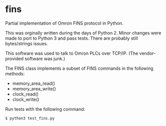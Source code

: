 # fins

Partial implementation of Omron FINS protocol in Python.

This was orginally written during the days of Python 2.
Minor changes were made to port to Python 3 and pass tests.
There are probably still bytes/strings issues.

This software was used to talk to Omron PLCs over TCP/IP.
(The vendor-provided software was junk.)

The FINS class implements a subset of FINS commands in the following methods:

- memory_area_read()
- memory_area_write()
- clock_read()
- clock_write()

Run tests with the following command:

    $ python3 test_fins.py
